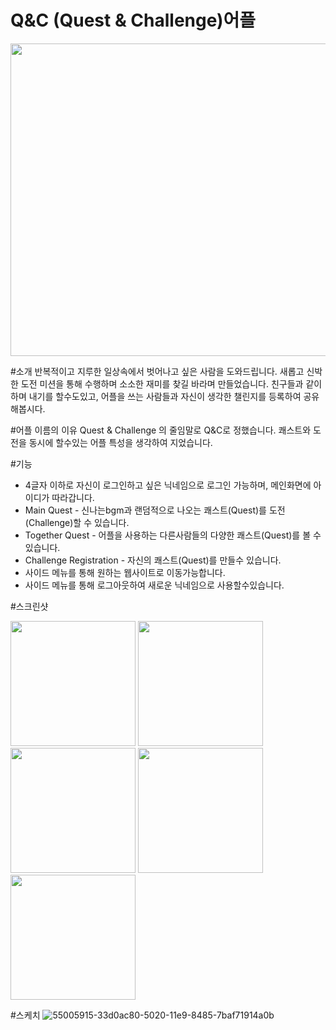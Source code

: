 # Q&C (Quest & Challenge)어플
<div><img width="600" height="500" src="https://user-images.githubusercontent.com/46985790/59326084-566d8a00-8d20-11e9-9b23-4b63f632440c.PNG"</div>

#소개 
반복적이고 지루한 일상속에서 벗어나고 싶은 사람을 도와드립니다. 
새롭고 신박한 도전 미션을 통해 수행하며 소소한 재미를 찾길 바라며 만들었습니다.
친구들과 같이 하며 내기를 할수도있고, 어플을 쓰는 사람들과 자신이 생각한 챌린지를 등록하여 공유해봅시다.

#어플 이름의 이유
Quest & Challenge 의 줄임말로 Q&C로 정했습니다. 쾌스트와 도전을 동시에 할수있는 어플 특성을 생각하여 지었습니다.

#기능
<ul>
  <li>4글자 이하로 자신이 로그인하고 싶은 닉네임으로 로그인 가능하며, 메인화면에 아이디가 따라갑니다.</li>
  <li>Main Quest - 신나는bgm과 랜덤적으로 나오는 쾌스트(Quest)를 도전(Challenge)할 수 있습니다. </li>
  <li>Together Quest - 어플을 사용하는 다른사람들의 다양한 쾌스트(Quest)를 볼 수 있습니다. </li>
  <li>Challenge Registration - 자신의 쾌스트(Quest)를 만들수 있습니다.</li>
  <li>사이드 메뉴를 통해 원하는 웹사이트로 이동가능합니다. </li>
  <li>사이드 메뉴를 통해 로그아웃하여 새로운 닉네임으로 사용할수있습니다. </li>
</ul>

#스크린샷
<div>
  <img width="200" src="https://user-images.githubusercontent.com/46985790/59326114-6b4a1d80-8d20-11e9-8cd7-b903659f7b00.PNG">
  <img width="200" src="https://user-images.githubusercontent.com/46985790/59327313-14464780-8d24-11e9-941d-234737eaf014.PNG">
  <img width="200" src="https://user-images.githubusercontent.com/46985790/59327321-1ad4bf00-8d24-11e9-938f-a7ebe3901a95.PNG">
  <img width="200" src="https://user-images.githubusercontent.com/46985790/59327333-245e2700-8d24-11e9-8907-76de44f22523.PNG">
  <img width="200" src="https://user-images.githubusercontent.com/46985790/59327348-30e27f80-8d24-11e9-8d10-89a1e9272e6d.PNG">
  </div>

#스케치
![55005915-33d0ac80-5020-11e9-8485-7baf71914a0b](https://user-images.githubusercontent.com/46985790/59327229-e2cd7c00-8d23-11e9-9b60-c040230139ef.jpg)
